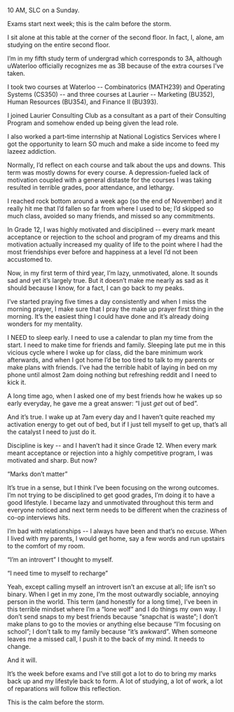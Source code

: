 10 AM, SLC on a Sunday. 

Exams start next week; this is the calm before the storm. 

I sit alone at this table at the corner of the second floor. In fact, I, alone, am studying on the entire second floor.

I’m in my fifth study term of undergrad which corresponds to 3A, although uWaterloo officially recognizes me as 3B because of the extra courses I’ve taken.

I took two courses at Waterloo -- Combinatorics (MATH239) and Operating Systems (CS350) -- and three courses at Laurier -- Marketing (BU352), Human Resources (BU354), and Finance II (BU393). 

I joined Laurier Consulting Club as a consultant as a part of their Consulting Program and somehow ended up being given the lead role. 

I also worked a part-time internship at National Logistics Services where I got the opportunity to learn SO much and make a side income to feed my lazeez addiction.

Normally, I’d reflect on each course and talk about the ups and downs. This term was mostly downs for every course. A depression-fueled lack of motivation coupled with a general distaste for the courses I was taking resulted in terrible grades, poor attendance, and lethargy.

I reached rock bottom around a week ago (so the end of November) and it really hit me that I’d fallen so far from where I used to be; I’d skipped so much class, avoided so many friends, and missed so any commitments.

In Grade 12, I was highly motivated and disciplined -- every mark meant acceptance or rejection to the school and program of my dreams and this motivation actually increased my quality of life to the point where I had the most friendships ever before and happiness at a level I’d not been accustomed to. 

Now, in my first term of third year, I’m lazy, unmotivated, alone. It sounds sad and yet it’s largely true. But it doesn’t make me nearly as sad as it should because I know, for a fact, I can go back to my peaks. 

I’ve started praying five times a day consistently and when I miss the morning prayer, I make sure that I pray the make up prayer first thing in the morning. It’s the easiest thing I could have done and it’s already doing wonders for my mentality.

I NEED to sleep early. I need to use a calendar to plan my time from the start. I need to make time for friends and family. Sleeping late put me in this vicious cycle where I woke up for class, did the bare minimum work afterwards, and when I got home I’d be too tired to talk to my parents or make plans with friends. I’ve had the terrible habit of laying in bed on my phone until almost 2am doing nothing but refreshing reddit and I need to kick it.

A long time ago, when I asked one of my best friends how he wakes up so early everyday, he gave me a great answer: “I just _get_ out of bed”.

And it’s true. I wake up at 7am every day and I haven’t quite reached my activation energy to get out of bed, but if I just tell myself to get up, that’s all the catalyst I need to just do it. 

Discipline is key -- and I haven’t had it since Grade 12. When every mark meant acceptance or rejection into a highly competitive program, I was motivated and sharp. But now? 

“Marks don’t matter”

It’s true in a sense, but I think I’ve been focusing on the wrong outcomes. I’m not trying to be disciplined to get good grades, I’m doing it to have a good lifestyle. I became lazy and unmotivated throughout this term and everyone noticed and next term needs to be different when the craziness of co-op interviews hits.

I’m bad with relationships -- I always have been and that’s no excuse. When I lived with my parents, I would get home, say a few words and run upstairs to the comfort of my room.

“I’m an introvert” I thought to myself.

“I need time to myself to recharge”

Yeah, except calling myself an introvert isn’t an excuse at all; life isn’t so binary. When I get in my zone, I’m the most outwardly sociable, annoying person in the world. This term (and honestly for a long time), I’ve been in this terrible mindset where I’m a “lone wolf” and I do things my own way. I don’t send snaps to my best friends because “snapchat is waste”; I don’t make plans to go to the movies or anything else because “I’m focusing on school”; I don’t talk to my family because “it’s awkward”. When someone leaves me a missed call, I push it to the back of my mind. It needs to change.

And it will.

It’s the week before exams and I’ve still got a lot to do to bring my marks back up and my lifestyle back to form. A lot of studying, a lot of work, a lot of reparations will follow this reflection.

This is the calm before the storm.
